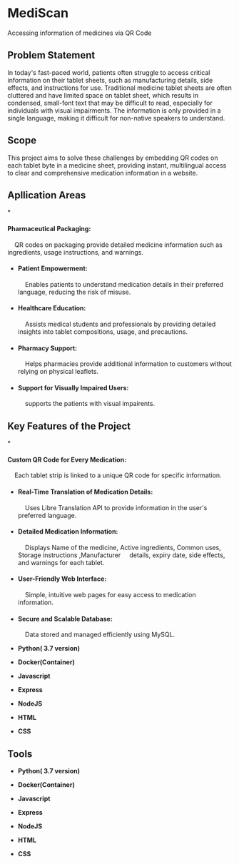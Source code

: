 # <h1>MediScan</h1>
Accessing information of medicines via QR Code

<h2>Problem Statement</h2>
In today's fast-paced world, patients often struggle to access critical information on their tablet sheets, such as manufacturing details, side effects, and instructions for use. Traditional medicine tablet sheets are often cluttered and have limited space on tablet sheet, which results in condensed, small-font text that may be difficult to read, especially for individuals with visual impairments. The information is only provided in a single language, making it difficult for non-native speakers  to understand.</p> 

<h2>Scope</h2>
   This project aims to solve these challenges by embedding QR codes on each tablet byte in a medicine sheet, providing instant, multilingual access to clear and comprehensive medication information in a website.

<h2>Apllication Areas</h2>
   <p>* <h4>Pharmaceutical Packaging:</h4>
         &nbsp &nbsp QR codes on packaging provide detailed medicine  information such as ingredients, usage instructions, 
     and warnings.</p>

   * <h4>Patient Empowerment:</h4>
       &nbsp &nbsp Enables patients to understand medication details in their preferred language, reducing the risk of 
     misuse.

   * <h4>Healthcare Education:</h4>
       &nbsp &nbsp Assists medical students and professionals by providing detailed insights into tablet compositions, 
     usage, and precautions.

   * <h4>Pharmacy Support:</h4>
       &nbsp &nbsp Helps pharmacies provide additional information to customers without relying on physical leaflets.

   * <h4>Support for Visually Impaired Users:</h4>
       &nbsp &nbsp supports the patients with visual impairents.
<h2>Key Features of the Project</h2>
   * <h4>Custom QR Code for Every Medication:</h4>
         &nbsp &nbsp  Each tablet strip is linked to a unique QR code for specific information.

   * <h4>Real-Time Translation of Medication Details:</h4>
         &nbsp &nbsp Uses Libre Translation API to provide information in the user's preferred language.

   * <h4>Detailed Medication Information:</h4>
         &nbsp &nbsp Displays Name of the medicine, Active ingredients, Common uses, Storage instructions ,Manufacturer                                     
          &nbsp &nbsp  details, expiry date, side effects, and warnings for each tablet. 

   * <h4>User-Friendly Web Interface:</h4>
          &nbsp &nbsp Simple, intuitive web pages for easy access to medication information.

   * <h4>Secure and Scalable Database:</h4>
          &nbsp &nbsp  Data stored and managed efficiently using MySQL.
<ul>
<li><p><b>Python( 3.7 version)</b></p></li>
<li><p><b>Docker(Container)</b></p></li>
<li><p><b>Javascript</b></p></li>
<li><p><b>Express</b></p></li>
<li><p><b>NodeJS</b></p></li>
<li><p><b>HTML</b></p></li>
<li><p><b>CSS</b></p></li>
</ul>
<h2>Tools</h2>
<ul>
<li><p><b>Python( 3.7 version)</b></p></li>
<li><p><b>Docker(Container)</b></p></li>
<li><p><b>Javascript</b></p></li>
<li><p><b>Express</b></p></li>
<li><p><b>NodeJS</b></p></li>
<li><p><b>HTML</b></p></li>
<li><p><b>CSS</b></p></li>
</ul>


